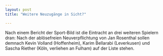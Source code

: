 ```yaml
---
layout: post
title: "Weitere Neuzugänge in Sicht?"

---
```


Nach einem Bericht der Sport-Bild ist die Eintracht an drei weiteren Spielern dran: Nach der ablösefreien Neuverpflichtung von Jan Rosenthal sollen demnach Kevin Volland (Hoffenheim), Karim Bellarabi (Leverkusen) und Sascha Riether (Köln, verliehen an Fulham) auf der Liste stehen.


